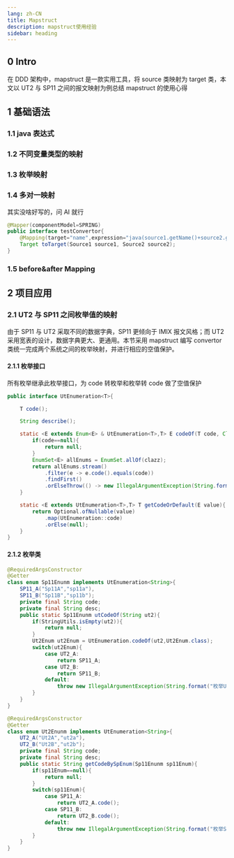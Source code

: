 ```yaml
---
lang: zh-CN
title: Mapstruct
description: mapstruct使用经验
sidebar: heading
---
```


## 0 Intro

在 DDD 架构中，mapstruct 是一款实用工具，将 source 类映射为 target 类，本文以 UT2 与 SP11 之间的报文映射为例总结 mapstruct 的使用心得

## 1 基础语法

### 1.1 java 表达式

### 1.2 不同变量类型的映射

### 1.3 枚举映射

### 1.4 多对一映射

其实没啥好写的，问 AI 就行

```java
@Mapper(componentModel=SPRING)
public interface testConvertor{
    @Mapping(target="name",expression="java(source1.getName()+source2.getName())")
    Target toTarget(Source1 source1, Source2 source2);
}
```

### 1.5 before&after Mapping

## 2 项目应用

### 2.1 UT2 与 SP11 之间枚举值的映射

由于 SP11 与 UT2 采取不同的数据字典，SP11 更倾向于 IMIX 报文风格；而 UT2 采用宽表的设计，数据字典更大、更通用。本节采用 mapstruct 编写 convertor 类统一完成两个系统之间的枚举映射，并进行相应的空值保护。

#### 2.1.1 枚举接口

所有枚举继承此枚举接口，为 code 转枚举和枚举转 code 做了空值保护

```java
public interface UtEnumeration<T>{

    T code();

    String describe();

    static <E extends Enum<E> & UtEnumeration<T>,T> E codeOf(T code, Class<E> clazz) {
        if(code==null){
            return null;
        }
        EnumSet<E> allEnums = EnumSet.allOf(clazz);
        return allEnums.stream()
            .filter(e -> e.code().equals(code))
            .findFirst()
            .orElseThrow(() -> new IllegalArgumentException(String.format("枚举：[%s]不存在枚举项：[%s]",clazz.getName(),code)));
    }

    static <E extends UtEnumeration<T>,T> T getCodeOrDefault(E value){
        return Optional.ofNullable(value)
            .map(UtEnumeration::code)
            .orElse(null);
    }
}
```

#### 2.1.2 枚举类

```java
@RequiredArgsConstructor
@Getter
class enum Sp11Enunm implements UtEnumeration<String>{
    SP11_A("Sp11A","sp11a"),
    SP11_B("Sp11B","sp11b");
    private final String code;
    private final String desc;
    public static Sp11Enunm utCodeOf(String ut2){
        if(StringUtils.isEmpty(ut2)){
            return null;
        }
        Ut2Enum ut2Enum = UtEnumeration.codeOf(ut2,Ut2Enum.class);
        switch(ut2Enum){
            case UT2_A:
                return SP11_A;
            case UT2_B:
                return SP11_B;
            default:
                throw new IllegalArgumentException(String.format("枚举Ut2Enunm:[%s]无法映射到系统内枚举[%s]",ut2,"Sp11Enunm"));
        }
    }
}

@RequiredArgsConstructor
@Getter
class enum Ut2Enunm implements UtEnumeration<String>{
    UT2_A("Ut2A","ut2a"),
    UT2_B("Ut2B","ut2b");
    private final String code;
    private final String desc;
    public static String getCodeBySpEnum(Sp11Enunm sp11Enum){
        if(sp11Enum==null){
            return null;
        }
        switch(sp11Enum){
            case SP11_A:
                return UT2_A.code();
            case SP11_B:
                return UT2_B.code();
            default:
                throw new IllegalArgumentException(String.format("枚举Sp11Enunm:[%s]无法映射到报盘枚举[%s]",sp11Enum.code(),"Ut2Enunm"));
        }
    }
}


```
